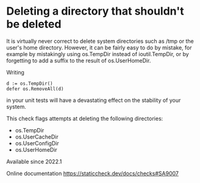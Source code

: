 # Deleting a directory that shouldn't be deleted

It is virtually never correct to delete system directories such as
/tmp or the user's home directory. However, it can be fairly easy to
do by mistake, for example by mistakingly using os.TempDir instead
of ioutil.TempDir, or by forgetting to add a suffix to the result
of os.UserHomeDir.

Writing

    d := os.TempDir()
    defer os.RemoveAll(d)

in your unit tests will have a devastating effect on the stability of your system.

This check flags attempts at deleting the following directories:

- os.TempDir
- os.UserCacheDir
- os.UserConfigDir
- os.UserHomeDir

Available since
    2022.1

Online documentation
    https://staticcheck.dev/docs/checks#SA9007
